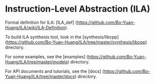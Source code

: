 # Instruction-Level Abstraction (ILA)

Formal definition for ILA: [ILA_def] (https://github.com/Bo-Yuan-Huang/ILA/wiki/ILA-Definition).

To build ILA synthesis tool, look in the [synthesis/libcpp] (https://github.com/Bo-Yuan-Huang/ILA/tree/master/synthesis/libcpp) directory. 

For some examples, see the [examples] (https://github.com/Bo-Yuan-Huang/ILA/tree/master/models) directory.

For API documents and tutorials, see the [docs] (https://github.com/Bo-Yuan-Huang/ILA/tree/master/docs) directory.
